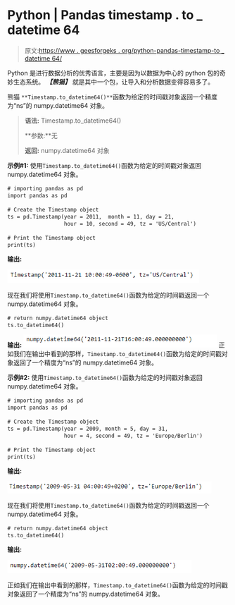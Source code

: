 # Python | Pandas timestamp . to _ datetime 64

> 原文:[https://www . geesforgeks . org/python-pandas-timestamp-to _ datetime 64/](https://www.geeksforgeeks.org/python-pandas-timestamp-to_datetime64/)

Python 是进行数据分析的优秀语言，主要是因为以数据为中心的 python 包的奇妙生态系统。 ***【熊猫】*** 就是其中一个包，让导入和分析数据变得容易多了。

熊猫 `**Timestamp.to_datetime64()**`函数为给定的时间戳对象返回一个精度为“ns”的 numpy.datetime64 对象。

> **语法:** Timestamp.to_datetime64()
> 
> **参数:**无
> 
> **返回:** numpy.datetime64 对象

**示例#1:** 使用`Timestamp.to_datetime64()`函数为给定的时间戳对象返回 numpy.datetime64 对象。

```
# importing pandas as pd
import pandas as pd

# Create the Timestamp object
ts = pd.Timestamp(year = 2011,  month = 11, day = 21, 
                  hour = 10, second = 49, tz = 'US/Central') 

# Print the Timestamp object
print(ts)
```

**输出:**

![](img/46bacf48d4678c79bc6cd69f1866e796.png)

现在我们将使用`Timestamp.to_datetime64()`函数为给定的时间戳返回一个 numpy.datetime64 对象。

```
# return numpy.datetime64 object
ts.to_datetime64()
```

**输出:**
![](img/37eb8cf8414c507b08a86bd4c47633b7.png)
正如我们在输出中看到的那样，`Timestamp.to_datetime64()`函数为给定的时间戳对象返回了一个精度为“ns”的 numpy.datetime64 对象。

**示例#2:** 使用`Timestamp.to_datetime64()`函数为给定的时间戳对象返回 numpy.datetime64 对象。

```
# importing pandas as pd
import pandas as pd

# Create the Timestamp object
ts = pd.Timestamp(year = 2009, month = 5, day = 31, 
                  hour = 4, second = 49, tz = 'Europe/Berlin')

# Print the Timestamp object
print(ts)
```

**输出:**

![](img/d98f3b94a4739afa3c5c3e1b0193125e.png)

现在我们将使用`Timestamp.to_datetime64()`函数为给定的时间戳返回一个 numpy.datetime64 对象。

```
# return numpy.datetime64 object
ts.to_datetime64()
```

**输出:**

![](img/463eff9d15ae266f987be8f715e1bf4d.png)

正如我们在输出中看到的那样，`Timestamp.to_datetime64()`函数为给定的时间戳对象返回了一个精度为“ns”的 numpy.datetime64 对象。